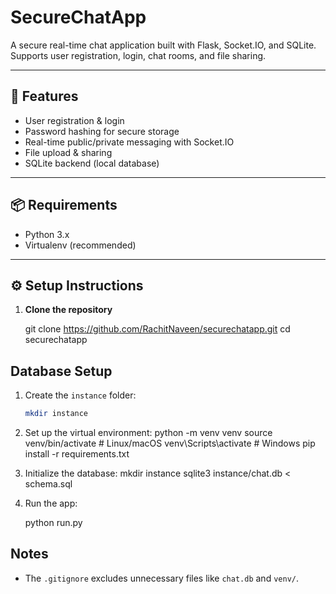 # SecureChatApp

A secure real-time chat application built with Flask, Socket.IO, and SQLite.  
Supports user registration, login, chat rooms, and file sharing.

---

## 🚀 Features

- User registration & login
- Password hashing for secure storage
- Real-time public/private messaging with Socket.IO
- File upload & sharing
- SQLite backend (local database)

---

## 📦 Requirements

- Python 3.x
- Virtualenv (recommended)

---

## ⚙️ Setup Instructions

1. **Clone the repository**
   
   git clone https://github.com/RachitNaveen/securechatapp.git
   cd securechatapp

## Database Setup

1. Create the `instance` folder:
    ```bash
    mkdir instance
    ```
2. Set up the virtual environment:
   python -m venv venv
   source venv/bin/activate # Linux/macOS
   venv\Scripts\activate # Windows
   pip install -r requirements.txt

3. Initialize the database:
    mkdir instance
    sqlite3 instance/chat.db < schema.sql
    

3. Run the app:
    
    python run.py
    


## Notes

- The `.gitignore` excludes unnecessary files like `chat.db` and `venv/`.

